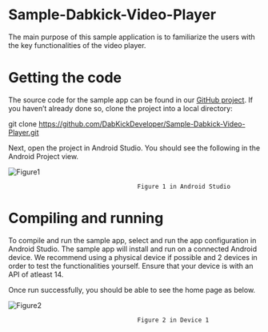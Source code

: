 # Sample-Dabkick-Video-Player
The main purpose of this sample application is to familiarize the users with the key functionalities of the video player.

# Getting the code

The source code for the sample app can be found in our [GitHub project](https://github.com/DabKickDeveloper/Sample-Dabkick-Video-Player.git). If you haven’t already done so, clone the project into a local directory:

git clone https://github.com/DabKickDeveloper/Sample-Dabkick-Video-Player.git

Next, open the project in Android Studio. You should see the following in the Android Project view.
                                        
![Figure1](https://user-images.githubusercontent.com/13344744/44399170-245a2400-a564-11e8-82dd-1963403fa98c.png)

                                        Figure 1 in Android Studio

# Compiling and running 

To compile and run the sample app, select and run the app configuration in Android Studio. The sample app will install and run on a connected Android device. We recommend using a physical device if possible and 2 devices in order to test the functionalities yourself. Ensure that your device is with an API of atleast 14.

Once run successfully, you should be able to see the home page as below. 

![Figure2](https://user-images.githubusercontent.com/13344744/44399758-579db280-a566-11e8-8bad-d5e3444f664b.png)

                                        Figure 2 in Device 1



